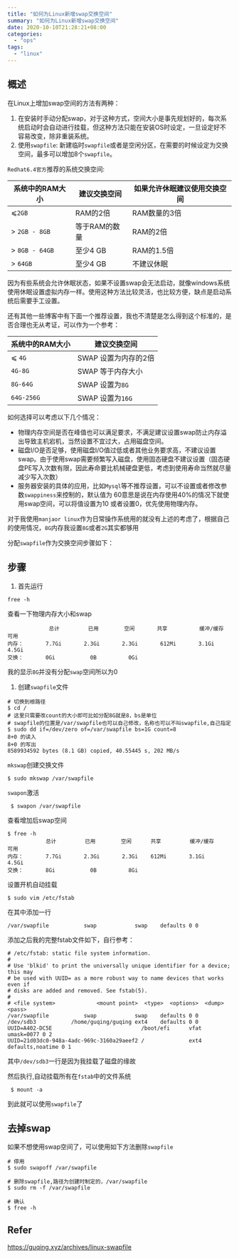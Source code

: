 ```yaml
---
title: "如何为Linux新增swap交换空间"
summary: "如何为Linux新增swap交换空间"
date: 2020-10-10T21:28:21+08:00
categories:
  - "ops"
tags:
  - "linux"
---
```


## 概述

在Linux上增加swap空间的方法有两种：

1. 在安装时手动分配swap，对于这种方式，空间大小是事先规划好的，每次系统启动时会自动进行挂载，但这种方法只能在安装OS时设定，一旦设定好不容易改变，除非重装系统。
2. 使用`swapfile`: 新建临时`swapfile`或者是空闲分区，在需要的时候设定为交换空间，最多可以增加8个`swapfile`。

`Redhat6.4官方`推荐的系统交换空间:

| 系统中的RAM大小      | 建议交换空间   | 如果允许休眠建议使用交换空间 |
|----------------|----------|----------------|
| ⩽`2GB`         | RAM的2倍   | RAM数量的3倍       |
| > `2GB - 8GB`  | 等于RAM的数量 | RAM的2倍         |
| > `8GB - 64GB` | 至少4 GB   | RAM的1.5倍       |
| > `64GB`       | 至少4 GB   | 不建议休眠          |

因为有些系统会允许休眠状态，如果不设置swap会无法启动，就像windows系统使用休眠设置虚拟内存一样。使用这种方法比较灵活，也比较方便，缺点是启动系统后需要手工设置。

还有其他一些博客中有下面一个推荐设置，我也不清楚是怎么得到这个标准的，是否合理也无从考证，可以作为一个参考：

| 系统中的RAM大小  | 建议交换空间        |
|------------|---------------|
| ⩽ `4G`     | SWAP 设置为内存的2倍 |
| `4G-8G`    | SWAP 等于内存大小   |
| `8G-64G`   | SWAP 设置为`8G`  |
| `64G-256G` | SWAP 设置为`16G` |

如何选择可以考虑以下几个情况：

- 物理内存空间是否在峰值也可以满足要求，不满足建议设置swap防止内存溢出导致主机宕机，当然设置不宜过大，占用磁盘空间。
- 磁盘I/O是否足够，使用磁盘I/O值过低或者其他业务要求高，不建议设置swap。由于使用swap需要频繁写入磁盘，使用固态硬盘不建议设置（固态硬盘PE写入次数有限，因此寿命要比机械硬盘更低，考虑到使用寿命当然就尽量减少写入次数）
- 服务器安装的具体的应用，比如`Mysql`等不推荐设置，可以不设置或者修改参数`swappiness`来控制的，默认值为
  60意思是说在内存使用40%的情况下就使用swap空间，可以将值设置为10 或者设置0，优先使用物理内存。

对于我使用`manjaor linux`作为日常操作系统用的就没有上述的考虑了，根据自己的使用情况，`8G`内存我设置`8G`或者`2G`其实都够用

分配`swapfile`作为交换空间步骤如下：

## 步骤

1. 首先运行

```shell
free -h
```

查看一下物理内存大小和swap

```
             总计         已用        空闲       共享    	   缓冲/缓存    可用
内存：       7.7Gi       2.3Gi       2.3Gi       612Mi       3.1Gi       4.5Gi
交换：       0Gi          	0B       	0Gi
```

我的显示`8G`并没有分配`swap`空间所以为0

1. 创建`swapfile`文件

```shell
# 切换到根路径
$ cd /
# 这里只需要改count的大小即可比如分配8G就是8，bs是单位
# swapfile的位置是/var/swapfile也可以自己修改，名称也可以不叫swapfile,自己指定
$ sudo dd if=/dev/zero of=/var/swapfile bs=1G count=8
8+0 的读入
8+0 的写出
8589934592 bytes (8.1 GB) copied, 40.55445 s, 202 MB/s
```

`mkswap`创建交换文件

```shell
$ sudo mkswap /var/swapfile
```

`swapon`激活

```shell
 $ swapon /var/swapfile
```

查看增加后swap空间

```shell
$ free -h
			总计         已用        空闲      共享    		缓冲/缓存    可用
内存：       7.7Gi       2.3Gi       2.3Gi    612Mi       3.1Gi       4.5Gi
交换：       8Gi          	0B       	8Gi
```

设置开机自动挂载

```shell
$ sudo vim /etc/fstab
```

在其中添加一行

```shell
/var/swapfile			swap			swap	defaults 0 0
```

添加之后我的完整fstab文件如下，自行参考：

```shell
# /etc/fstab: static file system information.
#
# Use 'blkid' to print the universally unique identifier for a device; this may
# be used with UUID= as a more robust way to name devices that works even if
# disks are added and removed. See fstab(5).
#
# <file system>             <mount point>  <type>  <options>  <dump>  <pass>
/var/swapfile			swap			swap	defaults 0 0
/dev/sdb3			/home/guqing/guqing	ext4	defaults 0 0
UUID=A402-DC5E                            /boot/efi      vfat    umask=0077 0 2
UUID=21d03dc0-948a-4adc-969c-3160a29aeef2 /              ext4    defaults,noatime 0 1
```

其中`/dev/sdb3`一行是因为我挂载了磁盘的缘故

然后执行,自动挂载所有在`fstab`中的文件系统

```shell
 $ mount -a
```

到此就可以使用`swapfile`了

## 去掉swap

如果不想使用swap空间了，可以使用如下方法删除`swapfile`

```shell
# 停用
$ sudo swapoff /var/swapfile

# 删除swapfile,路径为创建时制定的，/var/swapfile
$ sudo rm -f /var/swapfile

# 确认
$ free -h
```

## Refer

https://guqing.xyz/archives/linux-swapfile